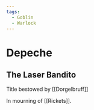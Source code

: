 ```yaml
---
tags:
  - Goblin
  - Warlock
---
```

# Depeche 
## The Laser Bandito
Title bestowed by [[Dorgelbruff]]

In mourning of [[Rickets]].